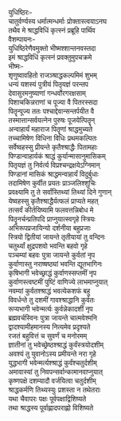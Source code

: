 युधिष्ठिरः-  
चातुर्वर्ण्यस्य धर्मात्मन्धर्माः प्रोक्तास्त्वयाऽनघ  
तथैव मे श्राद्धविधिं कृत्स्नं प्रब्रूहि पार्थिव  
वैशम्पायनः-  
युधिष्ठिरेणैवमुक्तो भीष्मश्शान्तनवस्तदा  
इमं श्राद्धविधिं कृत्स्नं प्रवक्तुमुपचक्रमे  
भीष्मः-   
शृणुष्वावहितो राजञ्श्राद्धकल्पमिमं शुभम्  
धन्यं यशस्यं पुत्रीयं पितृयज्ञं परन्तप  
देवासुरमनुष्याणां गन्धर्वोरगरक्षसाम्  
पिशाचकिन्नराणां च पूज्या वै पितरस्सदा  
पितॄन्पूज्य ततः पश्चाद्देवान्सन्तर्पयीत वै  
तस्मात्तान्सर्वयत्नेन पुरुषः पूजयेत्पितॄन्  
अन्वाहार्यं महाराज पितॄणां श्राद्धमुच्यते  
तच्चामिषेण विधिना विधिः प्रथमकल्पितः  
सर्वेष्वहस्सु प्रीयन्ते कृतैश्श्राद्धैः पितामहाः  
पिण्डान्वाहार्यकं श्राद्धं कुर्यान्मासानुमासिकम्  
पितृयज्ञं तु निर्वर्त्य विप्रश्चन्द्रक्षयेऽग्निमान्  
पिण्डानां मासिकं श्राद्धमन्वाहार्यं विदुर्बुधाः  
तदामिषेण कुर्वीत प्रयतः प्राञ्जलिश्शुचिः  
प्रवक्ष्यामि तु ते सर्वांस्तिथ्यां तिथ्यां दिने गुणान्  
येष्वहस्सु कृतैश्श्राद्धैर्यत्फलं प्राप्यते महत्  
तत्सर्वं कीर्तयिष्यामि फलवत्तन्निबोध मे  
पितॄनर्चन्प्रतिपदि प्राप्नुयात्स्वगृहे स्त्रियः  
अभिरूपप्रजायिन्यो दर्शनीया बहुप्रजाः  
स्त्रियो द्वितीयां जायन्ते तृतीयायां तु वन्दिनः  
चतुर्थ्यां क्षुद्रपशवो भवन्ति बहवो गृहे  
पञ्चम्यां बहवः पुत्रा जायन्ते कुर्वतां नृप  
कुर्वाणास्तु नराष्षष्ठ्यां भवन्ति द्यूतभागिनः  
कृषिभागी भवेच्छ्राद्धं कुर्वाणस्सप्तमीं नृप  
कुर्वाणस्त्वष्टमीं पुष्टिं वाणिज्ये लाभमाप्नुयात्  
नवम्यां कुर्वतश्श्राद्धं भवत्येकशफं बहु  
विवर्धन्ते तु दशमीं गावश्श्राद्धानि कुर्वतः  
रूप्यभागी भवेन्मर्त्यः कुर्वन्नेकादशीं नृप  
ब्रह्मवर्चस्विनः पुत्रा जायन्ते चात्मवेश्मनि  
द्वादश्यामीहमानस्य नित्यमेव प्रदृश्यते  
रजतं बहुवित्तं च सुवर्णं च मनोरमम्  
ज्ञातीनां तु भवेच्छ्रेष्ठश्श्राद्धं कुर्वंस्त्रयोदशीम्  
अवश्यं तु युवानोऽस्य प्रमीयन्ते नरा गृहे  
युद्धभागी भवेन्मर्त्यश्श्राद्धं कुर्वंश्चतुर्दशीम्  
अमावास्यां तु निवपन्सर्वान्कामानवाप्नुयात्  
कृष्णपक्षे दशम्यादौ वर्जयित्वा चतुर्दशीम्  
श्राद्धकर्मणि तिथ्यस्युः प्रशस्ता न तथेतराः  
यथा चैवापरः पक्षः पूर्वपक्षाद्विशिष्यते  
तथा श्राद्धस्य पूर्वाह्णादपराह्णो विशिष्यते   
